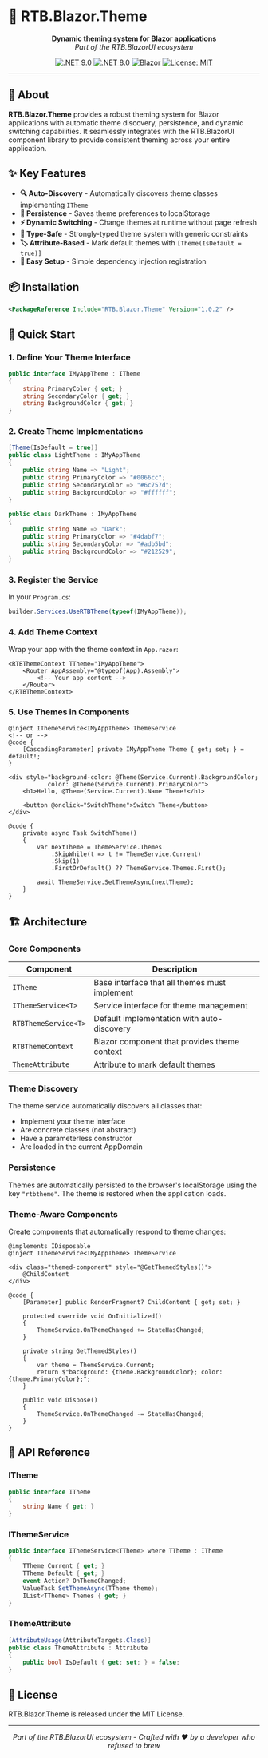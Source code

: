 # 🎨 RTB.Blazor.Theme

<div align="center">
  <strong>Dynamic theming system for Blazor applications</strong><br>
  <em>Part of the RTB.BlazorUI ecosystem</em>
</div>

<div align="center">
  
[![.NET 9.0](https://img.shields.io/badge/.NET-9.0-512BD4)](https://dotnet.microsoft.com/download)
[![.NET 8.0](https://img.shields.io/badge/.NET-8.0-512BD4)](https://dotnet.microsoft.com/download)
[![Blazor](https://img.shields.io/badge/Blazor-Web-5C2D91)](https://dotnet.microsoft.com/apps/aspnet/web-apps/blazor)
[![License: MIT](https://img.shields.io/badge/License-MIT-yellow.svg)](https://opensource.org/licenses/MIT)
  
</div>

---

## 🌟 About

**RTB.Blazor.Theme** provides a robust theming system for Blazor applications with automatic theme discovery, persistence, and dynamic switching capabilities. It seamlessly integrates with the RTB.BlazorUI component library to provide consistent theming across your entire application.

## ✨ Key Features

- **🔍 Auto-Discovery** - Automatically discovers theme classes implementing `ITheme`
- **💾 Persistence** - Saves theme preferences to localStorage
- **⚡ Dynamic Switching** - Change themes at runtime without page refresh
- **🎯 Type-Safe** - Strongly-typed theme system with generic constraints
- **🏷️ Attribute-Based** - Mark default themes with `[Theme(IsDefault = true)]`
- **🔧 Easy Setup** - Simple dependency injection registration

## 📦 Installation

```xml
<PackageReference Include="RTB.Blazor.Theme" Version="1.0.2" />
```

## 🚀 Quick Start

### 1. Define Your Theme Interface

```csharp
public interface IMyAppTheme : ITheme
{
    string PrimaryColor { get; }
    string SecondaryColor { get; }
    string BackgroundColor { get; }
}
```

### 2. Create Theme Implementations

```csharp
[Theme(IsDefault = true)]
public class LightTheme : IMyAppTheme
{
    public string Name => "Light";
    public string PrimaryColor => "#0066cc";
    public string SecondaryColor => "#6c757d";
    public string BackgroundColor => "#ffffff";
}

public class DarkTheme : IMyAppTheme
{
    public string Name => "Dark";
    public string PrimaryColor => "#4dabf7";
    public string SecondaryColor => "#adb5bd";
    public string BackgroundColor => "#212529";
}
```

### 3. Register the Service

In your `Program.cs`:

```csharp
builder.Services.UseRTBTheme(typeof(IMyAppTheme));
```

### 4. Add Theme Context

Wrap your app with the theme context in `App.razor`:

```razor
<RTBThemeContext TTheme="IMyAppTheme">
    <Router AppAssembly="@typeof(App).Assembly">
        <!-- Your app content -->
    </Router>
</RTBThemeContext>
```

### 5. Use Themes in Components

```razor
@inject IThemeService<IMyAppTheme> ThemeService
<!-- or -->
@code {
    [CascadingParameter] private IMyAppTheme Theme { get; set; } = default!;
}

<div style="background-color: @Theme(Service.Current).BackgroundColor; 
           color: @Theme(Service.Current).PrimaryColor">
    <h1>Hello, @Theme(Service.Current).Name Theme!</h1>
    
    <button @onclick="SwitchTheme">Switch Theme</button>
</div>

@code {
    private async Task SwitchTheme()
    {
        var nextTheme = ThemeService.Themes
            .SkipWhile(t => t != ThemeService.Current)
            .Skip(1)
            .FirstOrDefault() ?? ThemeService.Themes.First();
            
        await ThemeService.SetThemeAsync(nextTheme);
    }
}
```

## 🏗️ Architecture

### Core Components

| Component | Description |
|-----------|-------------|
| `ITheme` | Base interface that all themes must implement |
| `IThemeService<T>` | Service interface for theme management |
| `RTBThemeService<T>` | Default implementation with auto-discovery |
| `RTBThemeContext` | Blazor component that provides theme context |
| `ThemeAttribute` | Attribute to mark default themes |

### Theme Discovery

The theme service automatically discovers all classes that:
- Implement your theme interface
- Are concrete classes (not abstract)
- Have a parameterless constructor
- Are loaded in the current AppDomain

### Persistence

Themes are automatically persisted to the browser's localStorage using the key `"rtbtheme"`. The theme is restored when the application loads.

### Theme-Aware Components

Create components that automatically respond to theme changes:

```razor
@implements IDisposable
@inject IThemeService<IMyAppTheme> ThemeService

<div class="themed-component" style="@GetThemedStyles()">
    @ChildContent
</div>

@code {
    [Parameter] public RenderFragment? ChildContent { get; set; }
    
    protected override void OnInitialized()
    {
        ThemeService.OnThemeChanged += StateHasChanged;
    }
    
    private string GetThemedStyles()
    {
        var theme = ThemeService.Current;
        return $"background: {theme.BackgroundColor}; color: {theme.PrimaryColor};";
    }
    
    public void Dispose()
    {
        ThemeService.OnThemeChanged -= StateHasChanged;
    }
}
```

## 🔧 API Reference

### ITheme
```csharp
public interface ITheme
{
    string Name { get; }
}
```

### IThemeService<T>
```csharp
public interface IThemeService<TTheme> where TTheme : ITheme
{
    TTheme Current { get; }
    TTheme Default { get; }
    event Action? OnThemeChanged;
    ValueTask SetThemeAsync(TTheme theme);
    IList<TTheme> Themes { get; }
}
```

### ThemeAttribute
```csharp
[AttributeUsage(AttributeTargets.Class)]
public class ThemeAttribute : Attribute
{
    public bool IsDefault { get; set; } = false;
}
```

## 📄 License

RTB.Blazor.Theme is released under the MIT License.

---

<p align="center">
  <i>Part of the RTB.BlazorUI ecosystem - Crafted with ❤ by a developer who refused to brew</i>
</p>
